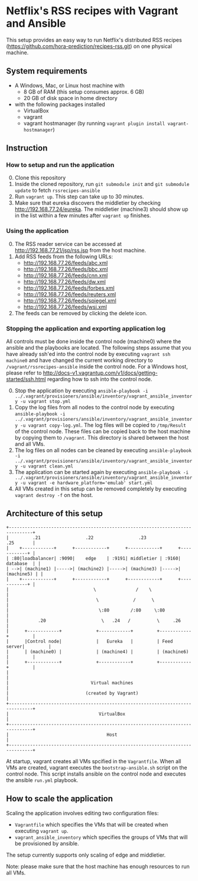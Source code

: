 # Netflix's RSS recipes with Vagrant and Ansible
This setup provides an easy way to run Netflix's distributed RSS recipes (https://github.com/hora-prediction/recipes-rss.git) on one physical machine.

## System requirements
- A Windows, Mac, or Linux host machine with
   - 8 GB of RAM (this setup consumes approx. 6 GB)
   - 20 GB of disk space in home directory
- with the following packages installed
   - VirtualBox
   - vagrant
   - vagrant hostmanager (by running ```vagrant plugin install vagrant-hostmanager```)

## Instruction

### How to setup and run the application
0. Clone this repository
0. Inside the cloned repository, run ```git submodule init``` and ```git submodule update``` to fetch ```rssrecipes-ansible```
0. Run ```vagrant up```. This step can take up to 30 minutes.
0. Make sure that eureka discovers the middletier by checking http://192.168.77.24/eureka. The middletier (machine3) should show up in the list within a few minutes after ```vagrant up``` finishes.

### Using the application
0. The RSS reader service can be accessed at http://192.168.77.21/jsp/rss.jsp from the host machine.
0. Add RSS feeds from the following URLs:
   - http://192.168.77.26/feeds/abc.xml
   - http://192.168.77.26/feeds/bbc.xml
   - http://192.168.77.26/feeds/cnn.xml
   - http://192.168.77.26/feeds/dw.xml
   - http://192.168.77.26/feeds/forbes.xml
   - http://192.168.77.26/feeds/reuters.xml
   - http://192.168.77.26/feeds/spiegel.xml
   - http://192.168.77.26/feeds/wsj.xml
0. The feeds can be removed by clicking the delete icon.

### Stopping the application and exporting application log
All controls must be done inside the control node (machine0) where the ansible and the playbooks are located. The following steps assume that you have already ssh'ed into the control node by executing ```vagrant ssh machine0``` and have changed the current working directory to ```/vagrant/rssrecipes-ansible``` inside the control node. For a Windows host, please refer to http://docs-v1.vagrantup.com/v1/docs/getting-started/ssh.html regarding how to ssh into the control node.

0. Stop the application by executing
```ansible-playbook -i ../.vagrant/provisioners/ansible/inventory/vagrant_ansible_inventory -u vagrant stop.yml```
0. Copy the log files from all nodes to the control node by executing
```ansible-playbook -i ../.vagrant/provisioners/ansible/inventory/vagrant_ansible_inventory -u vagrant copy-log.yml```.
The log files will be copied to ```/tmp/Result``` of the control node.
These files can be copied back to the host machine by copying them to ```/vagrant```.
This directory is shared between the host and all VMs.
0. The log files on all nodes can be cleaned by executing
```ansible-playbook -i ../.vagrant/provisioners/ansible/inventory/vagrant_ansible_inventory -u vagrant clean.yml```
0. The application can be started again by executing
```ansible-playbook -i ../.vagrant/provisioners/ansible/inventory/vagrant_ansible_inventory -u vagrant -e hardware_platform='emulab' start.yml```
0. All VMs created in this setup can be removed completely by executing ```vagrant destroy -f``` on the host.

## Architecture of this setup

    +-------------------------------------------------------------------------------+
    |         .21                 .22                 .23                 .25       |
    |    +------------+      +------------+      +------------+      +------------+ |
    | :80|loadbalancer| :9090|    edge    | :9191| middletier | :9160|  database  | |
    | -->| (machine1) |----->| (machine2) |----->| (machine3) |----->| (machine5) | |
    |    +------------+      +------------+      +------------+      +------------+ |
    |                                \               /    \                         |
    |                                 \             /      \                        |
    |                                  \:80        /:80     \:80                    |
    |           .20                     \   .24   /          \     .26              |
    |      +------------+             +------------+         +------------+         |
    |      |Control node|             |   Eureka   |         | Feed server|         |
    |      | (machine0) |             | (machine4) |         | (machine6) |         |
    |      +------------+             +------------+         +------------+         |
    |                                                                               |
    |                               Virtual machines                                |
    |                             (created by Vagrant)                              |
    +-------------------------------------------------------------------------------+
    |                                  VirtualBox                                   |
    +-------------------------------------------------------------------------------+
    |                                     Host                                      |
    +-------------------------------------------------------------------------------+

At startup, vagrant creates all VMs spcified in the ```Vagrantfile```. When all VMs are created, vagrant executes the ```bootstrap-ansible.sh``` script on the control node. This script installs ansible on the control node and executes the ansible ```run.yml``` playbook.

## How to scale the application
Scaling the application involves editing two configuration files:
- ```Vagrantfile``` which specifies the VMs that will be created when executing ```vagrant up```.
- ```vagrant_ansible_inventory``` which specifies the groups of VMs that will be provisioned by ansible.

The setup currently supports only scaling of edge and middletier.

Note: please make sure that the host machine has enough resources to run all VMs.
